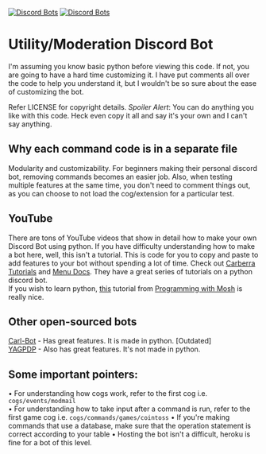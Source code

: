 [![Discord Bots](https://top.gg/api/widget/status/822795444089782293.svg)](https://top.gg/bot/822795444089782293) [![Discord Bots](https://top.gg/api/widget/servers/822795444089782293.svg)](https://top.gg/bot/822795444089782293)
# Utility/Moderation Discord Bot

I'm assuming you know basic python before viewing this code. If not, you are going to have a hard time customizing it. I have put comments all over the code to help you understand it, but I wouldn't be so sure about the ease of customizing the bot.

Refer LICENSE for copyright details. *Spoiler Alert*: You can do anything you like with this code. Heck even copy it all and say it's your own and I can't say anything.

## Why each command code is in a separate file
Modularity and customizability. For beginners making their personal discord bot, removing commands becomes an easier job. Also, when testing multiple features at the same time, you don't need to comment things out, as you can choose to not load the cog/extension for a particular test.

## YouTube
There are tons of YouTube videos that show in detail how to make your own Discord Bot using python. If you have difficulty understanding how to make a bot here, well, this isn't a tutorial. This is code for you to copy and paste to add features to your bot without spending a lot of time. Check out [Carberra Tutorials](https://www.youtube.com/channel/UC13cYu7lec-oOcqQf5L-brg) and [Menu Docs](https://www.youtube.com/channel/UCpGGFqJP9vYvzFudqnQ-6IA). They have a great series of tutorials on a python discord bot.</br>
If you wish to learn python, [this](https://youtu.be/_uQrJ0TkZlc) tutorial from [Programming with Mosh](https://youtu.be/_uQrJ0TkZlc) is really nice.

## Other open-sourced bots
[Carl-Bot](https://github.com/CarlGroth/Carl-Bot) - Has great features. It is made in python. \[Outdated\]<br />
[YAGPDP](https://github.com/jonas747/yagpdb) - Also has great features. It's not made in python.


## Some important pointers:
• For understanding how cogs work, refer to the first cog i.e. `cogs/events/modmail` <br />
• For understanding how to take input after a command is run, refer to the first game cog i.e. `cogs/commands/games/cointoss`
• If you're making commands that use a database, make sure that the operation statement is correct according to your table
• Hosting the bot isn't a difficult, heroku is fine for a bot of this level.
